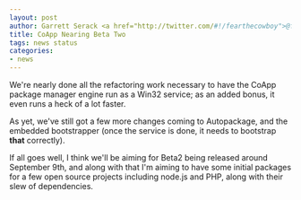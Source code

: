 ```yaml
---
layout: post
author: Garrett Serack <a href="http://twitter.com/#!/fearthecowboy">@fearthecowboy</a>
title: CoApp Nearing Beta Two
tags: news status
categories:
- news
---
```

We're nearly done all the refactoring work necessary to have the CoApp package manager engine run as a Win32 service; as an added bonus, it even runs a heck of a lot faster.

As yet, we've still got a few more changes coming to Autopackage, and the embedded bootstrapper (once the service is done, it needs to bootstrap **that** correctly).

If all goes well, I think we'll be aiming for Beta2 being released around September 9th, and along with that I'm aiming to have some initial packages for a few open source projects including node.js and PHP, along with their slew of dependencies.

